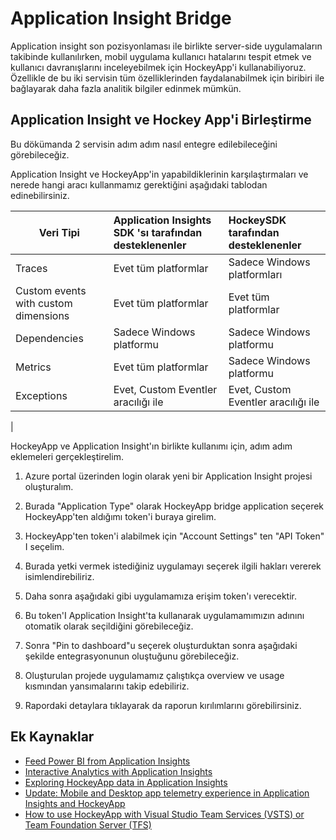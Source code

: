 # Application Insight Bridge
Application insight son pozisyonlaması ile birlikte server-side uygulamaların takibinde kullanılırken, mobil uygulama kullanıcı hatalarını tespit etmek ve kullanıcı davranışlarını inceleyebilmek için HockeyApp'i kullanabiliyoruz. Özellikle de bu iki servisin tüm özelliklerinden faydalanabilmek için biribiri ile bağlayarak daha fazla analitik bilgiler edinmek mümkün.

## Application Insight ve Hockey App'i Birleştirme
Bu dökümanda 2 servisin adım adım nasıl entegre edilebileceğini görebileceğiz.

Application Insight ve HockeyApp'in yapabildiklerinin karşılaştırmaları ve nerede hangi aracı kullanmamız gerektiğini aşağıdaki tablodan edinebilirsiniz.

| Veri Tipi |Application Insights SDK 'sı tarafından desteklenenler|HockeySDK tarafından desteklenenler|
|--------|:-------|:-----------|
| Traces | Evet tüm platformlar | Sadece Windows platformları | 
| Custom events with custom dimensions |  Evet tüm platformlar| Evet tüm platformlar|| Page views | Evet tüm platformlar | Sadece Windows platformu | 
| Dependencies | Sadece Windows platformu | Sadece Windows platformu |
|Metrics |Evet tüm platformlar | Sadece Windows platformu |
|Exceptions | Evet, Custom Eventler aracılığı ile |Evet, Custom Eventler aracılığı ile 
|

HockeyApp ve Application Insight'ın birlikte kullanımı için, adım adım eklemeleri gerçekleştirelim.

1. Azure portal üzerinden login olarak yeni bir Application Insight projesi oluşturalım.
    <img src="images/1.png" alt="">

1. Burada "Application Type" olarak HockeyApp bridge application seçerek HockeyApp'ten aldığımı token'i buraya girelim.
    <img src="images/2.png" alt="">

1. HockeyApp'ten token'i alabilmek için "Account Settings" ten "API Token" I seçelim.
    <img src="images/3.png" alt="">

1. Burada yetki vermek istediğiniz uygulamayı seçerek ilgili hakları vererek isimlendirebiliriz.
    <img src="images/4.png" alt="">
    
1. Daha sonra aşağıdaki gibi uygulamamıza erişim token'ı verecektir.
    <img src="images/5.png" alt="">

1. Bu token'I Application Insight'ta kullanarak uygulamamımızın adınını otomatik olarak seçildiğini görebileceğiz. 
    <img src="images/6.png" alt="">

1. Sonra "Pin to dashboard"u seçerek oluşturduktan sonra aşağıdaki şekilde entegrasyonunun oluştuğunu görebileceğiz.
    <img src="images/7.png" alt="">

1. Oluşturulan projede uygulamamız çalıştıkça overview ve usage kısmından yansımalarını takip edebiliriz.
    <img src="images/8.png" alt="">

1. Rapordaki detaylara tıklayarak da raporun kırılımlarını görebilirsiniz. 
    <img src="images/9.png" alt="">

## Ek Kaynaklar
- [Feed Power BI from Application Insights](https://docs.microsoft.com/en-us/azure/application-insights/app-insights-export-power-bi)
- [Interactive Analytics with Application Insights](https://channel9.msdn.com/events/Build/2016/T666)
- [Exploring HockeyApp data in Application Insights](https://docs.microsoft.com/en-us/azure/application-insights/app-insights-hockeyapp-bridge-app)
- [Update: Mobile and Desktop app telemetry experience in Application Insights and HockeyApp](https://azure.microsoft.com/en-us/blog/mobile-and-desktop-telemetry-in-application-insight-and-hockeyapp/)
- [How to use HockeyApp with Visual Studio Team Services (VSTS) or Team Foundation Server (TFS)](https://support.hockeyapp.net/kb/third-party-bug-trackers-services-and-webhooks/how-to-use-hockeyapp-with-visual-studio-team-services-vsts-or-team-foundation-server-tfs)